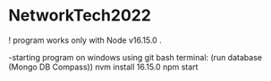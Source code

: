 # NetworkTech2022

! program works only with Node v16.15.0 .

-starting program on windows using git bash terminal:
(run database (Mongo DB Compass)) 
nvm install 16.15.0
npm start